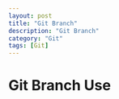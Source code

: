 ```yaml
---
layout: post
title: "Git Branch"
description: "Git Branch"
category: "Git"
tags: [Git]
---
```



# Git Branch Use
